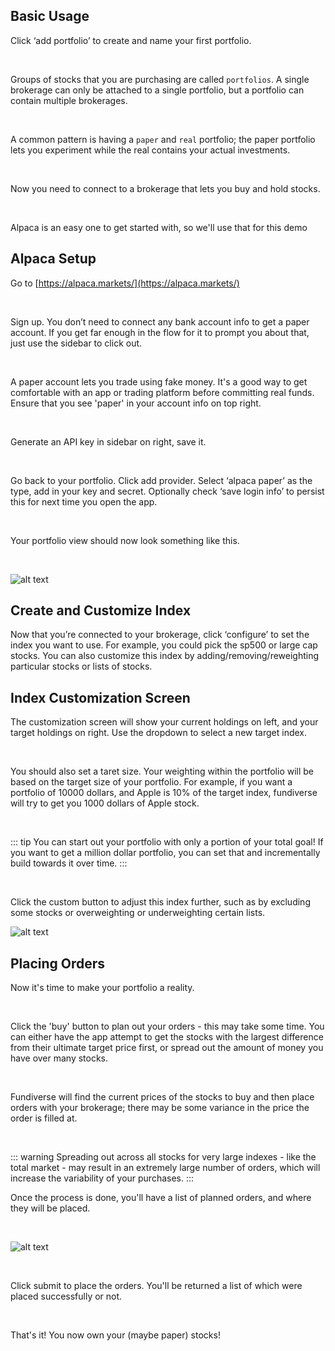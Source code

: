 ## Basic Usage

Click ‘add portfolio’ to create and name your first portfolio.

<br>

Groups of stocks that you are purchasing are called `portfolios`. A single brokerage
can only be attached to a single portfolio, but a portfolio can contain multiple brokerages.

<br>

A common pattern is having a `paper` and `real` portfolio; the paper portfolio lets you experiment
while the real contains your actual investments.

<br>

Now you need to connect to a brokerage that lets you buy and hold stocks.

<br/>

Alpaca is an easy one to get started with, so we'll use that for this demo

## Alpaca Setup

Go to [https://alpaca.markets/](https://alpaca.markets/)

<br>

Sign up. You don’t need to connect any bank account info to get a paper account. If you get far enough in the flow for it to prompt you about that, just use the sidebar to click out.

<br>

A paper account lets you trade using fake money. It's a good way to get comfortable with an app or trading platform before committing real funds. Ensure that you see 'paper' in your account info on top right.

<br>

Generate an API key in sidebar on right, save it.

<br>

Go back to your portfolio. Click add provider. Select ‘alpaca paper’ as the type, add in your key and secret. Optionally check ‘save login info’ to persist this for next time you open the app.

<br>

Your portfolio view should now look something like this.

<br>

![alt text](/portfolio-view.png "Portfolio View")

## Create and Customize Index

Now that you’re connected to your brokerage, click ‘configure’ to set the index you want to use. For example, you could pick the sp500 or large cap stocks. You can also customize this index by adding/removing/reweighting particular stocks or lists of stocks.

## Index Customization Screen

The customization screen will show your current holdings on left, and your target holdings on right. Use the dropdown to select a new target index.

<br>

You should also set a taret size. Your weighting within the portfolio will be based on the target size of your portfolio. For example, if you want a portfolio of 10000 dollars, and Apple is 10% of the target index, fundiverse will try to get you 1000 dollars of Apple stock.

<br>

::: tip
You can start out your portfolio with only a portion of your total goal! If you want to get a million dollar portfolio, you can set that and incrementally build towards it over time.
:::

<br>

Click the custom button to adjust this index further, such as by excluding some stocks or overweighting or underweighting certain lists.

![alt text](/fundiverse_new.png "Portfolio Customization Screen")

## Placing Orders

Now it's time to make your portfolio a reality.

<br>

Click the 'buy' button to plan out your orders - this may take some time. You can either have the app attempt to get the stocks with the largest difference from their ultimate target price first, or spread out the amount of money you have over many stocks.

<br>

Fundiverse will find the current prices of the stocks to buy and then place orders with your brokerage; there may be some variance in the price the order is filled at.

<br>

::: warning
Spreading out across all stocks for very large indexes - like the total market - may result in an extremely large number of orders, which will increase the variability of your purchases.
:::

Once the process is done, you'll have a list of planned orders, and where they will be placed.

<br>

![alt text](/submit-order.png "Placing an order")

<br>

Click submit to place the orders. You'll be returned a list of which were placed successfully or not.

<br>

That's it! You now own your (maybe paper) stocks!
